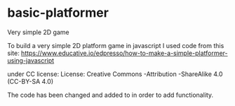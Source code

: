 # basic-platformer
Very simple 2D game

To build a very simple 2D platform game in javascript I used code from this site:
https://www.educative.io/edpresso/how-to-make-a-simple-platformer-using-javascript 

under CC license:
License: Creative Commons -Attribution -ShareAlike 4.0 (CC-BY-SA 4.0)

The code has been changed and added to in order to add functionality. 
